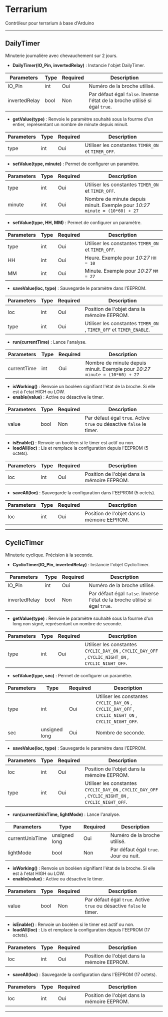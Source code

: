 Terrarium
===================
Contrôleur pour terrarium à base d'Arduino

----------


DailyTimer
-------------
Minuterie journalière avec chevauchement sur 2 jours.
  - **DailyTimer(IO_Pin, invertedRelay)** : Instancie l'objet DailyTimer.

Parameters	  | Type | Required | Description
------------- | ---- | -------- | -----------
IO_Pin		  | int  | Oui		| Numéro de la broche utilisé.
invertedRelay | bool | Non		| Par défaut égal `false`. Inverse l'état de la broche utilisé si égal `true`.

  - **getValue(type)** : Renvoie le paramètre souhaité sous la fourme d'un entier, représentant un nombre de minute depuis minuit.

Parameters | Type | Required | Description
---------- | ---- | -------- | -----------
type	   | int  | Oui		 | Utiliser les constantes `TIMER_ON` et `TIMER_OFF`.

  - **setValue(type, minute)** : Permet de configurer un paramètre.

Parameters | Type | Required | Description
---------- | ---- | -------- | -----------
type	   | int  | Oui		 | Utiliser les constantes `TIMER_ON` et `TIMER_OFF`.
minute	   | int  | Oui		 | Nombre de minute depuis minuit. Exemple pour *10:27* `minute = (10*60) + 27`

  - **setValue(type, HH, MM)** : Permet de configurer un paramètre.

Parameters | Type | Required | Description
---------- | ---- | -------- | -----------
type	   | int  | Oui		 | Utiliser les constantes `TIMER_ON` et `TIMER_OFF`.
HH	   	   | int  | Oui		 | Heure. Exemple pour *10:27* `HH = 10`
MM	       | int  | Oui		 | Minute. Exemple pour *10:27* `MM = 27`

  - **saveValue(loc, type)** : Sauvegarde le paramètre dans l'EEPROM.

Parameters | Type | Required | Description
---------- | ---- | -------- | -----------
loc		   | int  | Oui		 | Position de l'objet dans la mémoire EEPROM.
type	   | int  | Oui		 | Utiliser les constantes `TIMER_ON` , `TIMER_OFF` et `TIMER_ENABLE`.

   - **run(currentTime)** : Lance l'analyse.

Parameters	  | Type | Required | Description
------------- | ---- | -------- | -----------
currentTime	  | int  | Oui		| Nombre de minute depuis minuit. Exemple pour *10:27* `minute = (10*60) + 27`

  - **isWorking()** : Renvoie un booléen signifiant l'état de la broche. Si elle est à l'etat HIGH ou LOW.
  - **enable(value)** :  Active ou désactive le timer.

Parameters	  | Type | Required | Description
------------- | ---- | -------- | -----------
value		  | bool | Non		| Par défaut égal `true`. Active `true` ou désactive `false` le timer.

  - **isEnable()** : Renvoie un booléen si le timer est actif ou non.
  - **loadAll(loc)** : Lis et remplace la configuration depuis l'EEPROM (5 octets).

Parameters | Type | Required | Description
---------- | ---- | -------- | -----------
loc		   | int  | Oui		 | Position de l'objet dans la mémoire EEPROM.

  - **saveAll(loc)** : Sauvegarde la configuration dans l'EEPROM (5 octets).

Parameters | Type | Required | Description
---------- | ---- | -------- | -----------
loc		   | int  | Oui		 | Position de l'objet dans la mémoire EEPROM.

----------


CyclicTimer
-------------
Minuterie cyclique. Précision à la seconde.
 - **CyclicTimer(IO_Pin, invertedRelay)** : Instancie l'objet CyclicTimer.

Parameters	  | Type | Required | Description
------------- | ---- | -------- | -----------
IO_Pin		  | int  | Oui		| Numéro de la broche utilisé.
invertedRelay | bool | Non		| Par défaut égal `false`. Inverse l'état de la broche utilisé si égal `true`.

 - **getValue(type)** : Renvoie le paramètre souhaité sous la fourme d'un long non signé, représentant un nombre de seconde.

Parameters | Type | Required | Description
---------- | ---- | -------- | -----------
type	   | int  | Oui	  | Utiliser les constantes `CYCLIC_DAY_ON` , `CYCLIC_DAY_OFF` , `CYCLIC_NIGHT_ON` , `CYCLIC_NIGHT_OFF`.

 - **setValue(type, sec)** : Permet de configurer un paramètre.

Parameters | Type		   | Required | Description
---------- | ------------- | -------- | -----------
type	   | int		   | Oui		 | Utiliser les constantes `CYCLIC_DAY_ON` , `CYCLIC_DAY_OFF` , `CYCLIC_NIGHT_ON` , `CYCLIC_NIGHT_OFF`.
sec	   	   | unsigned long | Oui		 | Nombre de seconde.

  - **saveValue(loc, type)** : Sauvegarde le paramètre dans l'EEPROM.

Parameters | Type | Required | Description
---------- | ---- | -------- | -----------
loc		   | int  | Oui		 | Position de l'objet dans la mémoire EEPROM.
type	   | int  | Oui		 | Utiliser les constantes `CYCLIC_DAY_ON` , `CYCLIC_DAY_OFF` , `CYCLIC_NIGHT_ON` , `CYCLIC_NIGHT_OFF`.

 - **run(currentUnixTime, lightMode)** : Lance l'analyse.

Parameters		| Type			| Required | Description
--------------- | ------------- | -------- | -----------
currentUnixTime | unsigned long | Oui	   | Numéro de la broche utilisé.
lightMode		| bool			| Non	   | Par défaut égal `true`. Jour ou nuit.

 - **isWorking()** : Renvoie un booléen signifiant l'état de la broche. Si elle est à l'etat HIGH ou LOW.
 - **enable(value)** :  Active ou désactive le timer.

Parameters	  | Type | Required | Description
------------- | ---- | -------- | -----------
value		  | bool | Non		| Par défaut égal `true`. Active `true` ou désactive `false` le timer.

  - **isEnable()** : Renvoie un booléen si le timer est actif ou non.
  - **loadAll(loc)** : Lis et remplace la configuration depuis l'EEPROM (17 octets).

Parameters | Type | Required | Description
---------- | ---- | -------- | -----------
loc		   | int  | Oui		 | Position de l'objet dans la mémoire EEPROM.

  - **saveAll(loc)** : Sauvegarde la configuration dans l'EEPROM (17 octets).

Parameters | Type | Required | Description
---------- | ---- | -------- | -----------
loc		   | int  | Oui		 | Position de l'objet dans la mémoire EEPROM.

----------

